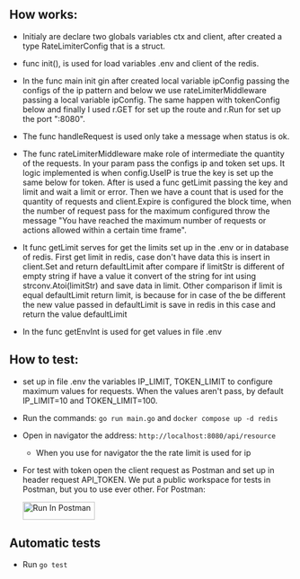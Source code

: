 ## How works:

- Initialy are declare two globals variables ctx and client, after created a type RateLimiterConfig that is a struct.

- func init(), is used for load variables .env and client of the redis.

- In the func main init gin after created local variable ipConfig passing the configs of the ip pattern and below we use rateLimiterMiddleware passing a local variable ipConfig. The same happen with tokenConfig below and finally I used r.GET for set up the route and r.Run for set up the port ":8080".

- The func handleRequest is used only take a message when status is ok.

- The func rateLimiterMiddleware make role of intermediate the quantity of the requests. In your param pass the configs ip and token set ups. It logic implemented is when config.UseIP is true the key is set up the same below for token. After is used a func getLimit passing the key and limit and wait a limit or error. Then we have a count that is used for the quantity of requests and client.Expire is configured the block time, when the number of request pass for the maximum configured throw the message "You have reached the maximum number of requests or actions allowed within a certain time frame".

- It func getLimit serves for get the limits set up in the .env or in database of redis. First get limit in redis, case don't have data this is insert in client.Set and return defaultLimit after compare if limitStr is different of empty string if have a value it convert of the string for int using strconv.Atoi(limitStr) and save data in limit. Other comparison if limit is equal defaultLimit return limit, is because for in case of the be different the new value passed in defaultLimit is save in redis in this case and return the value defaultLimit

- In the func getEnvInt is used for get values in file .env

## How to test:

- set up in file .env the variables IP_LIMIT, TOKEN_LIMIT to configure maximum values for requests. When the values aren't pass, by default IP_LIMIT=10 and TOKEN_LIMIT=100.

- Run the commands: `go run main.go` and `docker compose up -d redis`

- Open in navigator the address: `http://localhost:8080/api/resource`
  - When you use for navigator the the rate limit is used for ip
- For test with token open the client request as Postman and set up in header request API_TOKEN. We put a public workspace for tests in Postman, but you to use ever other.
  For Postman:

  [<img src="https://run.pstmn.io/button.svg" alt="Run In Postman" style="width: 128px; height: 32px;">](https://god.gw.postman.com/run-collection/11060415-1638a203-8d64-43c1-a54d-3a952f52acf7?action=collection%2Ffork&source=rip_markdown&collection-url=entityId%3D11060415-1638a203-8d64-43c1-a54d-3a952f52acf7%26entityType%3Dcollection%26workspaceId%3D7696cb39-b791-4810-a314-093dfe2d4ca0)

## Automatic tests

- Run `go test`

<!-- Objetivo: Desenvolver um rate limiter em Go que possa ser configurado para limitar o número máximo de requisições por segundo com base em um endereço IP específico ou em um token de acesso.

_Descrição_ : O objetivo deste desafio é criar um rate limiter em Go que possa ser utilizado para controlar o tráfego de requisições para um serviço web. O rate limiter deve ser capaz de limitar o número de requisições com base em dois critérios:

Endereço IP: O rate limiter deve restringir o número de requisições recebidas de um único endereço IP dentro de um intervalo de tempo definido.
Token de Acesso: O rate limiter deve também poderá limitar as requisições baseadas em um token de acesso único, permitindo diferentes limites de tempo de expiração para diferentes tokens. O Token deve ser informado no header no seguinte formato:
API_KEY: <TOKEN>
As configurações de limite do token de acesso devem se sobrepor as do IP. Ex: Se o limite por IP é de 10 req/s e a de um determinado token é de 100 req/s, o rate limiter deve utilizar as informações do token.

## Requisitos:

O rate limiter deve poder trabalhar como um middleware que é injetado ao servidor web
O rate limiter deve permitir a configuração do número máximo de requisições permitidas por segundo.
O rate limiter deve ter ter a opção de escolher o tempo de bloqueio do IP ou do Token caso a quantidade de requisições tenha sido excedida.
As configurações de limite devem ser realizadas via variáveis de ambiente ou em um arquivo “.env” na pasta raiz.
Deve ser possível configurar o rate limiter tanto para limitação por IP quanto por token de acesso.
O sistema deve responder adequadamente quando o limite é excedido:
Código HTTP: 429
Mensagem: you have reached the maximum number of requests or actions allowed within a certain time frame
Todas as informações de "limiter” devem ser armazenadas e consultadas de um banco de dados Redis. Você pode utilizar docker-compose para subir o Redis.
Crie uma “strategy” que permita trocar facilmente o Redis por outro mecanismo de persistência.
A lógica do limiter deve estar separada do middleware.

## Exemplos:

Limitação por IP: Suponha que o rate limiter esteja configurado para permitir no máximo 5 requisições por segundo por IP. Se o IP 192.168.1.1 enviar 6 requisições em um segundo, a sexta requisição deve ser bloqueada.
Limitação por Token: Se um token abc123 tiver um limite configurado de 10 requisições por segundo e enviar 11 requisições nesse intervalo, a décima primeira deve ser bloqueada.
Nos dois casos acima, as próximas requisições poderão ser realizadas somente quando o tempo total de expiração ocorrer. Ex: Se o tempo de expiração é de 5 minutos, determinado IP poderá realizar novas requisições somente após os 5 minutos.

## Dicas:

Teste seu rate limiter sob diferentes condições de carga para garantir que ele funcione conforme esperado em situações de alto tráfego.

## Entrega:

O código-fonte completo da implementação.
Documentação explicando como o rate limiter funciona e como ele pode ser configurado.
Testes automatizados demonstrando a eficácia e a robustez do rate limiter.
Utilize docker/docker-compose para que possamos realizar os testes de sua aplicação.
O servidor web deve responder na porta 8080. -->
